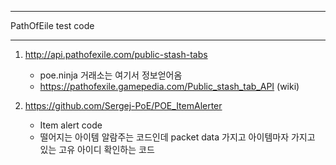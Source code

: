 *****
PathOfEile test code
*****

1. http://api.pathofexile.com/public-stash-tabs
    - poe.ninja 거래소는 여기서 정보얻어옴
    - https://pathofexile.gamepedia.com/Public_stash_tab_API (wiki)

2. https://github.com/Sergej-PoE/POE_ItemAlerter
    - Item alert code
    - 떨어지는 아이템 알람주는 코드인데 packet data 가지고 아이템마자 가지고 있는 고유 아이디 확인하는 코드